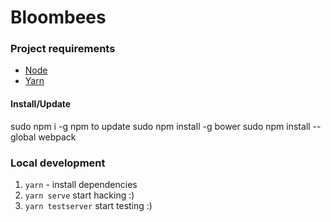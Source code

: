 # Bloombees

### Project requirements

 - [Node](https://nodejs.org/en/)
 - [Yarn](https://yarnpkg.com/)

#### Install/Update
sudo npm i -g npm to update 
sudo npm install -g bower
sudo npm install --global webpack


### Local development
 1. `yarn` - install dependencies
 2. `yarn serve` start hacking :)
 3. `yarn testserver` start testing :)
